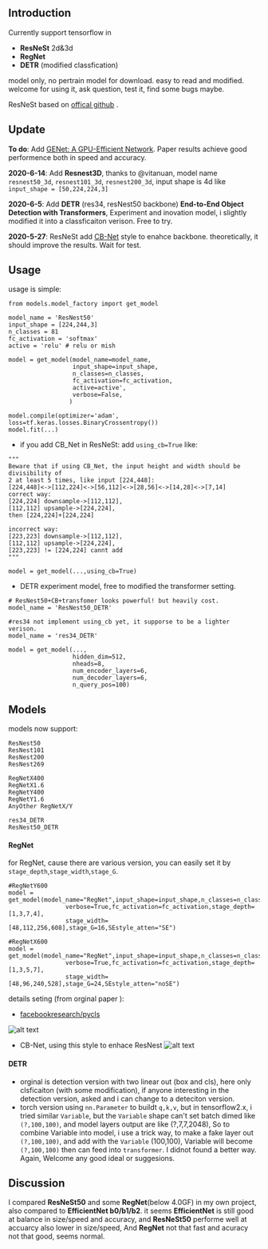 ## Introduction
 Currently support tensorflow in 
 - **ResNeSt**  2d&3d
 - **RegNet**
 - **DETR** (modified classfication)
 
model only, no pertrain model for download. easy to read and modified.   
welcome for using it, ask question, test it, find some bugs maybe.

ResNeSt based on [offical github](https://github.com/zhanghang1989/ResNeSt) .

## Update
**To do**: Add [GENet: A GPU-Efficient Network](https://github.com/idstcv/GPU-Efficient-Networks). Paper results achieve good performence both in speed and accuracy. 

**2020-6-14**: Add **Resnest3D**, thanks to @vitanuan, model name `resnest50_3d`, `resnest101_3d`, `resnest200_3d`, input shape is 4d like `input_shape = [50,224,224,3]`

**2020-6-5**: Add **DETR** (res34, resNest50 backbone) **End-to-End Object Detection with Transformers**, Experiment and inovation model, i slightly modified it into a classficaiton verison. Free to try.

**2020-5-27**: ResNeSt add [CB-Net](https://arxiv.org/pdf/1909.03625.pdf) style to enahce backbone. theoretically, it should improve the results. Wait for test.

## Usage
usage is simple:
```
from models.model_factory import get_model

model_name = 'ResNest50'
input_shape = [224,244,3]
n_classes = 81
fc_activation = 'softmax'
active = 'relu' # relu or mish

model = get_model(model_name=model_name,
                  input_shape=input_shape,
                  n_classes=n_classes,
                  fc_activation=fc_activation,
                  active=active',
                  verbose=False,
                 )

model.compile(optimizer='adam', loss=tf.keras.losses.BinaryCrossentropy())
model.fit(...)
```


- if you add CB_Net in ResNeSt: add `using_cb=True` like:
```
"""
Beware that if using CB_Net, the input height and width should be divisibility of 
2 at least 5 times, like input [224,448]: 
[224,448]<->[112,224]<->[56,112]<->[28,56]<->[14,28]<->[7,14]
correct way:
[224,224] downsample->[112,112],
[112,112] upsample->[224,224],
then [224,224]+[224,224]

incorrect way:
[223,223] downsample->[112,112],
[112,112] upsample->[224,224],
[223,223] != [224,224] cannt add
"""

model = get_model(...,using_cb=True)
```
- DETR experiment model, free to modified the transformer setting.
```
# ResNest50+CB+transfomer looks powerful! but heavily cost.
model_name = 'ResNest50_DETR' 

#res34 not implement using_cb yet, it supporse to be a lighter verison.
model_name = 'res34_DETR' 

model = get_model(...,
                  hidden_dim=512,
                  nheads=8,
                  num_encoder_layers=6,
                  num_decoder_layers=6,
                  n_query_pos=100)
```


## Models 
models now support:
```
ResNest50
ResNest101
ResNest200
ResNest269

RegNetX400
RegNetX1.6
RegNetY400
RegNetY1.6
AnyOther RegNetX/Y

res34_DETR
ResNest50_DETR
```
#### RegNet
for RegNet, cause there are various version, you can easily set it by `stage_depth`,`stage_width`,`stage_G`.

```
#RegNetY600
model = get_model(model_name="RegNet",input_shape=input_shape,n_classes=n_classes,
                verbose=True,fc_activation=fc_activation,stage_depth=[1,3,7,4],
                stage_width=[48,112,256,608],stage_G=16,SEstyle_atten="SE")

#RegNetX600
model = get_model(model_name="RegNet",input_shape=input_shape,n_classes=n_classes,
                verbose=True,fc_activation=fc_activation,stage_depth=[1,3,5,7],
                stage_width=[48,96,240,528],stage_G=24,SEstyle_atten="noSE")
```

details seting (from orginal paper ):
- [facebookresearch/pycls](https://github.com/facebookresearch/pycls)

![alt text](https://raw.githubusercontent.com/QiaoranC/tf_ResNeSt_RegNet_model/master/readme_img/regnet_setting.png)


- CB-Net, using this style to enhace ResNest
![alt text](https://raw.githubusercontent.com/QiaoranC/tf_ResNeSt_RegNet_model/master/readme_img/CBNet.png)

#### DETR
-  orginal is detection version with two linear out (box and cls), here only clsficaiton (with some modification), if anyone interesting in the detection version, asked and i can change to a deteciton version. 
 - torch version using `nn.Parameter` to buildt `q,k,v`, but in tensorflow2.x, i tried similar `Variable`, but the `Variable` shape can't set batch dimed like `(?,100,100)`, and model layers output are like (?,7,7,2048), So to combine Variable into model, i use a trick way, to make a fake layer out `(?,100,100)`, and add with the `Variable` (100,100),  Variable will become `(?,100,100)` then can feed into `transformer`. I didnot found a better way. Again, Welcome any good ideal or suggesions.

## Discussion
I compared **ResNeSt50** and some **RegNet**(below 4.0GF) in my own project, also compared to **EfficientNet b0/b1/b2**.
it seems **EfficientNet** is still good at balance in size/speed and accuracy, and **ResNeSt50** performe well at accuarcy also lower in size/speed, And **RegNet** not that fast and acuracy not that good, seems normal.
